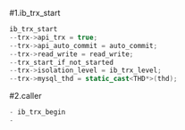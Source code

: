 #1.ib_trx_start

```cpp
ib_trx_start
--trx->api_trx = true;
--trx->api_auto_commit = auto_commit;
--trx->read_write = read_write;
--trx_start_if_not_started
--trx->isolation_level = ib_trx_level;
--trx->mysql_thd = static_cast<THD*>(thd); 
```

#2.caller

```cpp
- ib_trx_begin
- 
```